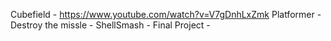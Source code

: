 Cubefield - https://www.youtube.com/watch?v=V7gDnhLxZmk
Platformer - 
Destroy the missle - 
ShellSmash - 
Final Project -